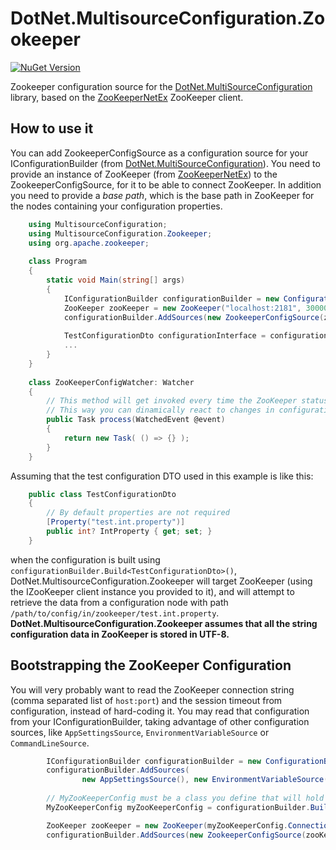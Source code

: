 # DotNet.MultisourceConfiguration.Zookeeper

[![NuGet Version](https://img.shields.io/nuget/v/DotNet.MultiSourceConfiguration.Zookeeper.svg?style=flat)](https://www.nuget.org/packages/DotNet.MultiSourceConfiguration.Zookeeper)

Zookeeper configuration source for the [DotNet.MultiSourceConfiguration](https://www.nuget.org/packages/DotNet.MultiSourceConfiguration) library, based on the [ZooKeeperNetEx](https://www.nuget.org/packages/ZooKeeperNetEx/) ZooKeeper client.

## How to use it

You can add ZookeeperConfigSource as a configuration source for your IConfigurationBuilder (from [DotNet.MultiSourceConfiguration](https://www.nuget.org/packages/DotNet.MultiSourceConfiguration)). You need to provide an instance of ZooKeeper (from [ZooKeeperNetEx](https://www.nuget.org/packages/ZooKeeperNetEx/)) to the ZookeeperConfigSource, for it to be able to connect ZooKeeper. In addition you need to provide a _base path_, which is the base path in ZooKeeper for the nodes containing your configuration properties.
```C#
    using MultisourceConfiguration;
    using MultisourceConfiguration.Zookeeper;
    using org.apache.zookeeper;
    
    class Program
    {
        static void Main(string[] args)
        {
            IConfigurationBuilder configurationBuilder = new ConfigurationBuilder();
            ZooKeeper zooKeeper = new ZooKeeper("localhost:2181", 30000, new ZooKeeperConfigWatcher());
            configurationBuilder.AddSources(new ZookeeperConfigSource(zooKeeper, "/path/to/config/in/zookeeper"));
            
            TestConfigurationDto configurationInterface = configurationBuilder.Build<TestConfigurationDto>();
            ...
        }
    }
    
    class ZooKeeperConfigWatcher: Watcher 
    {
        // This method will get invoked every time the ZooKeeper status or configuration values change.
        // This way you can dinamically react to changes in configuration.
        public Task process(WatchedEvent @event)
        {
			return new Task( () => {} );
        }
    }
```

Assuming that the test configuration DTO used in this example is like this:
```C#
    public class TestConfigurationDto
    {
        // By default properties are not required
        [Property("test.int.property")]
        public int? IntProperty { get; set; }
    }
```
when the configuration is built using `configurationBuilder.Build<TestConfigurationDto>()`, DotNet.MultisourceConfiguration.Zookeeper will target ZooKeeper (using the IZooKeeper client instance you provided to it), and will attempt to retrieve the data from a configuration node with path `/path/to/config/in/zookeeper/test.int.property`. **DotNet.MultisourceConfiguration.Zookeeper assumes that all the string configuration data in ZooKeeper is stored in UTF-8.**

## Bootstrapping the ZooKeeper Configuration

You will very probably want to read the ZooKeeper connection string (comma separated list of `host:port`) and the session timeout from configuration, instead of hard-coding it. You may read that configuration from your IConfigurationBuilder, taking advantage of other configuration sources, like `AppSettingsSource`, `EnvironmentVariableSource` or `CommandLineSource`.
```C#
        IConfigurationBuilder configurationBuilder = new ConfigurationBuilder();
        configurationBuilder.AddSources(
                new AppSettingsSource(), new EnvironmentVariableSource(), new CommandLineSource(args));
        
        // MyZooKeeperConfig must be a class you define that will hold the configuration for ZooKeeper.
        MyZooKeeperConfig myZooKeeperConfig = configurationBuilder.Build<MyZooKeeperConfig>();

        ZooKeeper zooKeeper = new ZooKeeper(myZooKeeperConfig.ConnectionString, myZooKeeperConfig.SessionTimeOut.Value, new ZooKeeperConfigWatcher());
        configurationBuilder.AddSources(new ZookeeperConfigSource(zooKeeper, "/path/to/config/in/zookeeper"));
```


